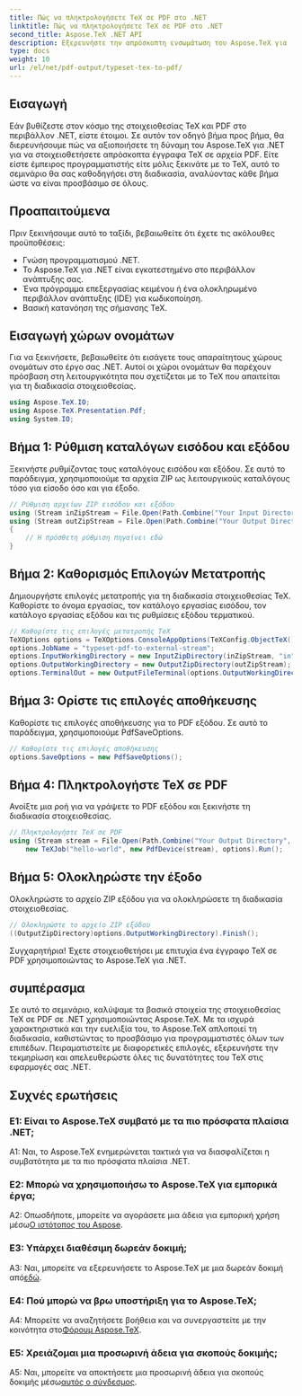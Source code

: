 ```yaml
---
title: Πώς να πληκτρολογήσετε TeX σε PDF στο .NET
linktitle: Πώς να πληκτρολογήσετε TeX σε PDF στο .NET
second_title: Aspose.TeX .NET API
description: Εξερευνήστε την απρόσκοπτη ενσωμάτωση του Aspose.TeX για .NET στη στοιχειοθεσία TeX σε PDF. Βουτήξτε σε αυτό το περιεκτικό σεμινάριο και αναβαθμίστε τις δεξιότητές σας στην ανάπτυξη .NET.
type: docs
weight: 10
url: /el/net/pdf-output/typeset-tex-to-pdf/
---
```

## Εισαγωγή

Εάν βυθίζεστε στον κόσμο της στοιχειοθεσίας TeX και PDF στο περιβάλλον .NET, είστε έτοιμοι. Σε αυτόν τον οδηγό βήμα προς βήμα, θα διερευνήσουμε πώς να αξιοποιήσετε τη δύναμη του Aspose.TeX για .NET για να στοιχειοθετήσετε απρόσκοπτα έγγραφα TeX σε αρχεία PDF. Είτε είστε έμπειρος προγραμματιστής είτε μόλις ξεκινάτε με το TeX, αυτό το σεμινάριο θα σας καθοδηγήσει στη διαδικασία, αναλύοντας κάθε βήμα ώστε να είναι προσβάσιμο σε όλους.

## Προαπαιτούμενα

Πριν ξεκινήσουμε αυτό το ταξίδι, βεβαιωθείτε ότι έχετε τις ακόλουθες προϋποθέσεις:

- Γνώση προγραμματισμού .NET.
- Το Aspose.TeX για .NET είναι εγκατεστημένο στο περιβάλλον ανάπτυξης σας.
- Ένα πρόγραμμα επεξεργασίας κειμένου ή ένα ολοκληρωμένο περιβάλλον ανάπτυξης (IDE) για κωδικοποίηση.
- Βασική κατανόηση της σήμανσης TeX.

## Εισαγωγή χώρων ονομάτων

Για να ξεκινήσετε, βεβαιωθείτε ότι εισάγετε τους απαραίτητους χώρους ονομάτων στο έργο σας .NET. Αυτοί οι χώροι ονομάτων θα παρέχουν πρόσβαση στη λειτουργικότητα που σχετίζεται με το TeX που απαιτείται για τη διαδικασία στοιχειοθεσίας.

```csharp
using Aspose.TeX.IO;
using Aspose.TeX.Presentation.Pdf;
using System.IO;
```

## Βήμα 1: Ρύθμιση καταλόγων εισόδου και εξόδου

Ξεκινήστε ρυθμίζοντας τους καταλόγους εισόδου και εξόδου. Σε αυτό το παράδειγμα, χρησιμοποιούμε τα αρχεία ZIP ως λειτουργικούς καταλόγους τόσο για είσοδο όσο και για έξοδο.

```csharp
// Ρύθμιση αρχείων ZIP εισόδου και εξόδου
using (Stream inZipStream = File.Open(Path.Combine("Your Input Directory", "zip-in.zip"), FileMode.Open))
using (Stream outZipStream = File.Open(Path.Combine("Your Output Directory", "typeset-pdf-to-external-stream.zip"), FileMode.Create))
{
    // Η πρόσθετη ρύθμιση πηγαίνει εδώ
}
```

## Βήμα 2: Καθορισμός Επιλογών Μετατροπής

Δημιουργήστε επιλογές μετατροπής για τη διαδικασία στοιχειοθεσίας TeX. Καθορίστε το όνομα εργασίας, τον κατάλογο εργασίας εισόδου, τον κατάλογο εργασίας εξόδου και τις ρυθμίσεις εξόδου τερματικού.

```csharp
// Καθορίστε τις επιλογές μετατροπής TeX
TeXOptions options = TeXOptions.ConsoleAppOptions(TeXConfig.ObjectTeX());
options.JobName = "typeset-pdf-to-external-stream";
options.InputWorkingDirectory = new InputZipDirectory(inZipStream, "in");
options.OutputWorkingDirectory = new OutputZipDirectory(outZipStream);
options.TerminalOut = new OutputFileTerminal(options.OutputWorkingDirectory);
```

## Βήμα 3: Ορίστε τις επιλογές αποθήκευσης

Καθορίστε τις επιλογές αποθήκευσης για το PDF εξόδου. Σε αυτό το παράδειγμα, χρησιμοποιούμε PdfSaveOptions.

```csharp
// Καθορίστε τις επιλογές αποθήκευσης
options.SaveOptions = new PdfSaveOptions();
```

## Βήμα 4: Πληκτρολογήστε TeX σε PDF

Ανοίξτε μια ροή για να γράψετε το PDF εξόδου και ξεκινήστε τη διαδικασία στοιχειοθεσίας.

```csharp
// Πληκτρολογήστε TeX σε PDF
using (Stream stream = File.Open(Path.Combine("Your Output Directory", "file-name.pdf"), FileMode.Create))
    new TeXJob("hello-world", new PdfDevice(stream), options).Run();
```

## Βήμα 5: Ολοκληρώστε την έξοδο

Ολοκληρώστε το αρχείο ZIP εξόδου για να ολοκληρώσετε τη διαδικασία στοιχειοθεσίας.

```csharp
// Ολοκληρώστε το αρχείο ZIP εξόδου
((OutputZipDirectory)options.OutputWorkingDirectory).Finish();
```

Συγχαρητήρια! Έχετε στοιχειοθετήσει με επιτυχία ένα έγγραφο TeX σε PDF χρησιμοποιώντας το Aspose.TeX για .NET.

## συμπέρασμα

Σε αυτό το σεμινάριο, καλύψαμε τα βασικά στοιχεία της στοιχειοθεσίας TeX σε PDF σε .NET χρησιμοποιώντας Aspose.TeX. Με τα ισχυρά χαρακτηριστικά και την ευελιξία του, το Aspose.TeX απλοποιεί τη διαδικασία, καθιστώντας το προσβάσιμο για προγραμματιστές όλων των επιπέδων. Πειραματιστείτε με διαφορετικές επιλογές, εξερευνήστε την τεκμηρίωση και απελευθερώστε όλες τις δυνατότητες του TeX στις εφαρμογές σας .NET.

## Συχνές ερωτήσεις

### Ε1: Είναι το Aspose.TeX συμβατό με τα πιο πρόσφατα πλαίσια .NET;

A1: Ναι, το Aspose.TeX ενημερώνεται τακτικά για να διασφαλίζεται η συμβατότητα με τα πιο πρόσφατα πλαίσια .NET.

### Ε2: Μπορώ να χρησιμοποιήσω το Aspose.TeX για εμπορικά έργα;

 A2: Οπωσδήποτε, μπορείτε να αγοράσετε μια άδεια για εμπορική χρήση μέσω[Ο ιστότοπος του Aspose](https://purchase.aspose.com/buy).

### Ε3: Υπάρχει διαθέσιμη δωρεάν δοκιμή;

 A3: Ναι, μπορείτε να εξερευνήσετε το Aspose.TeX με μια δωρεάν δοκιμή από[εδώ](https://releases.aspose.com/).

### Ε4: Πού μπορώ να βρω υποστήριξη για το Aspose.TeX;

 A4: Μπορείτε να αναζητήσετε βοήθεια και να συνεργαστείτε με την κοινότητα στο[Φόρουμ Aspose.TeX](https://forum.aspose.com/c/tex/47).

### Ε5: Χρειάζομαι μια προσωρινή άδεια για σκοπούς δοκιμής;

 A5: Ναι, μπορείτε να αποκτήσετε μια προσωρινή άδεια για σκοπούς δοκιμής μέσω[αυτός ο σύνδεσμος](https://purchase.aspose.com/temporary-license/).